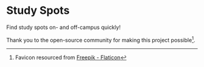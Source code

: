 # Study Spots

Find study spots on- and off-campus quickly!

Thank you to the open-source community for making this project possible[^1].

[^1]:
    Favicon resourced from
    [Freepik - Flaticon](https://www.flaticon.com/free-icons/study)
